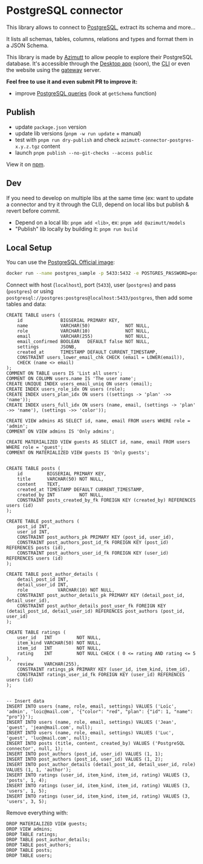 # PostgreSQL connector

This library allows to connect to [PostgreSQL](https://www.postgresql.org), extract its schema and more...

It lists all schemas, tables, columns, relations and types and format them in a JSON Schema.

This library is made by [Azimutt](https://azimutt.app) to allow people to explore their PostgreSQL database.
It's accessible through the [Desktop app](../../extensions/desktop) (soon), the [CLI](https://www.npmjs.com/package/azimutt) or even the website using the [gateway](../../gateway) server.

**Feel free to use it and even submit PR to improve it:**

- improve [PostgreSQL queries](./src/postgres.ts) (look at `getSchema` function)

## Publish

- update `package.json` version
- update lib versions (`pnpm -w run update` + manual)
- test with `pnpm run dry-publish` and check `azimutt-connector-postgres-x.y.z.tgz` content
- launch `pnpm publish --no-git-checks --access public`

View it on [npm](https://www.npmjs.com/package/@azimutt/connector-postgres).

## Dev

If you need to develop on multiple libs at the same time (ex: want to update a connector and try it through the CLI), depend on local libs but publish & revert before commit.

- Depend on a local lib: `pnpm add <lib>`, ex: `pnpm add @azimutt/models`
- "Publish" lib locally by building it: `pnpm run build`

## Local Setup

You can use the [PostgreSQL Official image](https://hub.docker.com/_/postgres):

```bash
docker run --name postgres_sample -p 5433:5432 -e POSTGRES_PASSWORD=postgres postgres:latest
```

Connect with host (`localhost`), port (`5433`), user (`postgres`) and pass (`postgres`) or using `postgresql://postgres:postgres@localhost:5433/postgres`, then add some tables and data:

```postgresql
CREATE TABLE users (
    id              BIGSERIAL PRIMARY KEY,
    name            VARCHAR(50)             NOT NULL,
    role            VARCHAR(10)             NOT NULL,
    email           VARCHAR(255)            NOT NULL,
    email_confirmed BOOLEAN   DEFAULT false NOT NULL,
    settings        JSONB,
    created_at      TIMESTAMP DEFAULT CURRENT_TIMESTAMP,
    CONSTRAINT users_lower_email_chk CHECK (email = LOWER(email)),
    CHECK (name <> email)
);
COMMENT ON TABLE users IS 'List all users';
COMMENT ON COLUMN users.name IS 'The user name';
CREATE UNIQUE INDEX users_email_uniq ON users (email);
CREATE INDEX users_role_idx ON users (role);
CREATE INDEX users_plan_idx ON users ((settings -> 'plan' ->> 'name'));
CREATE INDEX users_full_idx ON users (name, email, (settings -> 'plan' ->> 'name'), (settings ->> 'color'));

CREATE VIEW admins AS SELECT id, name, email FROM users WHERE role = 'admin';
COMMENT ON VIEW admins IS 'Only admins';

CREATE MATERIALIZED VIEW guests AS SELECT id, name, email FROM users WHERE role = 'guest';
COMMENT ON MATERIALIZED VIEW guests IS 'Only guests';


CREATE TABLE posts (
    id         BIGSERIAL PRIMARY KEY,
    title      VARCHAR(50) NOT NULL,
    content    TEXT,
    created_at TIMESTAMP DEFAULT CURRENT_TIMESTAMP,
    created_by INT         NOT NULL,
    CONSTRAINT posts_created_by_fk FOREIGN KEY (created_by) REFERENCES users (id)
);

CREATE TABLE post_authors (
    post_id INT,
    user_id INT,
    CONSTRAINT post_authors_pk PRIMARY KEY (post_id, user_id),
    CONSTRAINT post_authors_post_id_fk FOREIGN KEY (post_id) REFERENCES posts (id),
    CONSTRAINT post_authors_user_id_fk FOREIGN KEY (user_id) REFERENCES users (id)
);

CREATE TABLE post_author_details (
    detail_post_id INT,
    detail_user_id INT,
    role           VARCHAR(10) NOT NULL,
    CONSTRAINT post_author_details_pk PRIMARY KEY (detail_post_id, detail_user_id),
    CONSTRAINT post_author_details_post_user_fk FOREIGN KEY (detail_post_id, detail_user_id) REFERENCES post_authors (post_id, user_id)
);

CREATE TABLE ratings (
    user_id   INT         NOT NULL,
    item_kind VARCHAR(50) NOT NULL,
    item_id   INT         NOT NULL,
    rating    INT         NOT NULL CHECK ( 0 <= rating AND rating <= 5 ),
    review    VARCHAR(255),
    CONSTRAINT ratings_pk PRIMARY KEY (user_id, item_kind, item_id),
    CONSTRAINT ratings_user_id_fk FOREIGN KEY (user_id) REFERENCES users (id)
);


-- Insert data
INSERT INTO users (name, role, email, settings) VALUES ('Loïc', 'admin', 'loic@mail.com', '{"color": "red", "plan": {"id": 1, "name": "pro"}}');
INSERT INTO users (name, role, email, settings) VALUES ('Jean', 'guest', 'jean@mail.com', null);
INSERT INTO users (name, role, email, settings) VALUES ('Luc', 'guest', 'luc@mail.com', null);
INSERT INTO posts (title, content, created_by) VALUES ('PostgreSQL connector', null, 1);
INSERT INTO post_authors (post_id, user_id) VALUES (1, 1);
INSERT INTO post_authors (post_id, user_id) VALUES (1, 2);
INSERT INTO post_author_details (detail_post_id, detail_user_id, role) VALUES (1, 1, 'author');
INSERT INTO ratings (user_id, item_kind, item_id, rating) VALUES (3, 'posts', 1, 4);
INSERT INTO ratings (user_id, item_kind, item_id, rating) VALUES (3, 'users', 1, 5);
INSERT INTO ratings (user_id, item_kind, item_id, rating) VALUES (3, 'users', 3, 5);
```

Remove everything with:

```postgresql
DROP MATERIALIZED VIEW guests;
DROP VIEW admins;
DROP TABLE ratings;
DROP TABLE post_author_details;
DROP TABLE post_authors;
DROP TABLE posts;
DROP TABLE users;
```
